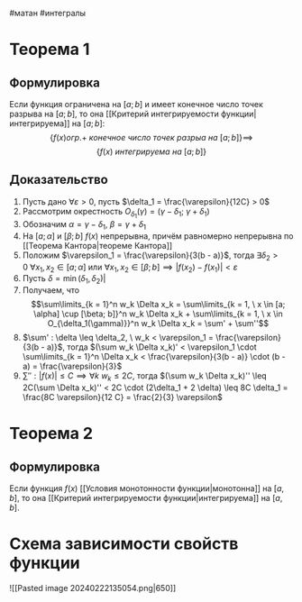 #матан #интегралы 
# Теорема 1
## Формулировка
Если функция ограничена на $[a; b]$ и имеет конечное число точек разрыва на $[a; b]$, то она [[Критерий интегрируемости функции|интегрируема]] на $[a; b]$: $$\{ f(x) огр. + \ конечное \ число \ точек \ разрыа \ на \ [a; b]\} \implies$$
$$\{ f(x) \ интегрируема \ на \ [a; b]\}$$
## Доказательство
1. Пусть дано $\forall \varepsilon > 0$, пусть $\delta_1 = \frac{\varepsilon}{12C} > 0$
2. Рассмотрим окрестность $O_{\delta_1}(\gamma) = (\gamma - \delta_1; \ \gamma + \delta_1)$
3. Обозначим $\alpha = \gamma - \delta_1, \ \beta = \gamma + \delta_1$
4. На $[a; \alpha]$ и $[\beta; b] \ f(x)$ непрерывна, причём равномерно непрерывна по [[Теорема Кантора|теореме Кантора]]
5. Положим $\varepsilon_1 = \frac{\varepsilon}{3(b - a)}$, тогда $\exists \delta_2 > 0 \ \forall x_1, x_2 \in [a; \alpha]$ или $\forall x_1, x_2 \in [\beta; b] \implies |f(x_2) - f(x_1)| < \varepsilon$
6. Пусть $\delta = \min(\delta_1, \delta_2)|$
7. Получаем, что $$\sum\limits_{k = 1}^n w_k \Delta x_k = \sum\limits_{k = 1, \ x \in [a; \alpha] \cup [\beta; b]}^n w_k \Delta x_k + \sum\limits_{k = 1, \ x \in O_{\delta_1(\gamma)}}^n w_k \Delta x_k = \sum' + \sum''$$
8. $\sum' : \delta \leq \delta_2, \ w_k < \varepsilon_1 = \frac{\varepsilon}{3(b - a)}$, тогда $(\sum w_k \Delta x_k)' < \varepsilon_1 \cdot \sum\limits_{k = 1}^n \Delta x_k < \frac{\varepsilon}{3(b - a)} \cdot (b - a) = \frac{\varepsilon}{3}$
9. $\sum'': |f(x)| \leq C \implies \forall k \ w_k \leq 2C$, тогда $(\sum w_k \Delta x_k)'' \leq 2C(\sum \Delta x_k)'' < 2C \cdot (2\delta_1 + 2 \delta) \leq 8C \delta_1 = \frac{8C \varepsilon}{12 C} = \frac{2}{3} \varepsilon$
# Теорема 2
## Формулировка
Если функция $f(x)$ [[Условия монотонности функции|монотонна]] на $[a,b]$, то она [[Критерий интегрируемости функции|интегрируема]] на $[a,b]$.

# Cхема зависимости свойств функции
![[Pasted image 20240222135054.png|650]]